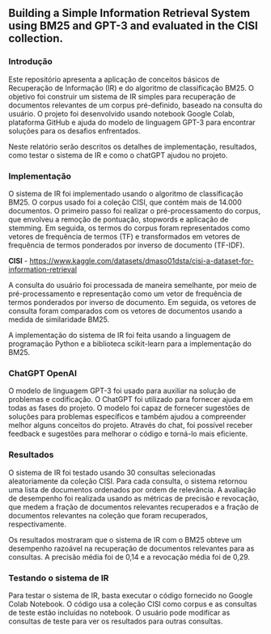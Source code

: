 ## Building a Simple Information Retrieval System using BM25 and GPT-3 and evaluated in the CISI collection. ##

### Introdução ###
Este repositório apresenta a aplicação de conceitos básicos de Recuperação de Informação (IR) e do algoritmo de classificação BM25. 
O objetivo foi construir um sistema de IR simples para recuperação de documentos relevantes de um corpus pré-definido, baseado na consulta do usuário. O projeto foi desenvolvido usando notebook Google Colab, plataforma GitHub e ajuda do modelo de linguagem GPT-3 para encontrar soluções para os desafios enfrentados.

Neste relatório serão descritos os detalhes de implementação, resultados, como testar o sistema de IR e como o chatGPT ajudou no projeto.

### Implementação ###
O sistema de IR foi implementado usando o algoritmo de classificação BM25. O corpus usado foi a coleção CISI, que contém mais de 14.000 documentos. O primeiro passo foi realizar o pré-processamento do corpus, que envolveu a remoção de pontuação, stopwords e aplicação de stemming. Em seguida, os termos do corpus foram representados como vetores de frequência de termos (TF) e transformados em vetores de frequência de termos ponderados por inverso de documento (TF-IDF).

**CISI** - https://www.kaggle.com/datasets/dmaso01dsta/cisi-a-dataset-for-information-retrieval

A consulta do usuário foi processada de maneira semelhante, por meio de pré-processamento e representação como um vetor de frequência de termos ponderados por inverso de documento. Em seguida, os vetores de consulta foram comparados com os vetores de documentos usando a medida de similaridade BM25.

A implementação do sistema de IR foi feita usando a linguagem de programação Python e a biblioteca scikit-learn para a implementação do BM25.

### ChatGPT OpenAI ###

O modelo de linguagem GPT-3 foi usado para auxiliar na solução de problemas e codificação. O ChatGPT foi utilizado para fornecer ajuda em todas as fases do projeto. O modelo foi capaz de fornecer sugestões de soluções para problemas específicos e também ajudou a compreender melhor alguns conceitos do projeto. Através do chat, foi possível receber feedback e sugestões para melhorar o código e torná-lo mais eficiente.

### Resultados ###
O sistema de IR foi testado usando 30 consultas selecionadas aleatoriamente da coleção CISI. Para cada consulta, o sistema retornou uma lista de documentos ordenados por ordem de relevância. A avaliação de desempenho foi realizada usando as métricas de precisão e revocação, que medem a fração de documentos relevantes recuperados e a fração de documentos relevantes na coleção que foram recuperados, respectivamente.

Os resultados mostraram que o sistema de IR com o BM25 obteve um desempenho razoável na recuperação de documentos relevantes para as consultas. A precisão média foi de 0,14 e a revocação média foi de 0,29.

### Testando o sistema de IR ###
Para testar o sistema de IR, basta executar o código fornecido no Google Colab Notebook. O código usa a coleção CISI como corpus e as consultas de teste estão incluídas no notebook. O usuário pode modificar as consultas de teste para ver os resultados para outras consultas.

